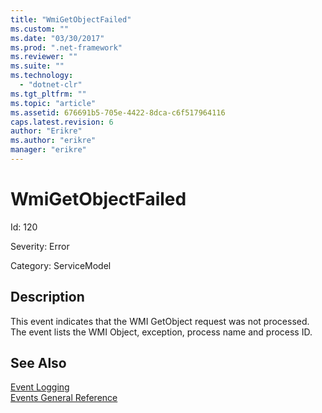 ```yaml
---
title: "WmiGetObjectFailed"
ms.custom: ""
ms.date: "03/30/2017"
ms.prod: ".net-framework"
ms.reviewer: ""
ms.suite: ""
ms.technology: 
  - "dotnet-clr"
ms.tgt_pltfrm: ""
ms.topic: "article"
ms.assetid: 676691b5-705e-4422-8dca-c6f517964116
caps.latest.revision: 6
author: "Erikre"
ms.author: "erikre"
manager: "erikre"
---
```

# WmiGetObjectFailed
Id: 120  
  
 Severity: Error  
  
 Category: ServiceModel  
  
## Description  
 This event indicates that the WMI GetObject request was not processed. The event lists the WMI Object, exception, process name and process ID.  
  
## See Also  
 [Event Logging](../../../../../docs/framework/wcf/diagnostics/event-logging/index.md)   
 [Events General Reference](../../../../../docs/framework/wcf/diagnostics/event-logging/events-general-reference.md)
